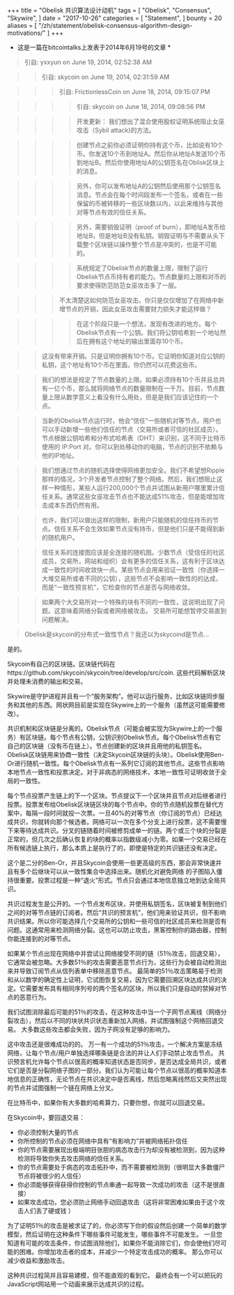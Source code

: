 +++
title = "Obelisk 共识算法设计动机"
tags = [
    "Obelisk",
    "Consensus",
    "Skywire",
]
date = "2017-10-26"
categories = [
    "Statement",
]
bounty = 20
aliases = [
	"/zh/statement/obelisk-consensus-algorithm-design-motivations/"
]
+++

* 这是一篇在bitcointalks上发表于2014年6月19号的文章 *

>引自: yxxyun on June 19, 2014, 02:52:38 AM

>>引自: skycoin on June 19, 2014, 02:31:59 AM

>>>引自: FrictionlessCoin on June 18, 2014, 09:15:07 PM

>>>>引自: skycoin on June 18, 2014, 09:08:56 PM

>>>> 开发更新：
>>>> 我们想出了混合使用股权证明系统阻止女巫攻击（Sybil attack)的方法。

>>>>创建节点之前你必须证明你持有这个币，比如说有10个币。你发送10个币到地址A。然后你从地址A发送10个币到地址B。然后你使用地址A的公钥签名在Oblisk区块上的消息。

>>>> 另外，你可以发布地址A的公钥然后使用那个公钥签名消息。节点会在每个时间段发布一个签名，或者在一些保留的币被转移的一些区块数以内，以此来维持与其他对等节点有效的信任关系。

>>>> 另外，需要销毁证明（proof of burn），即地址A发币给地址B，但是地址B没有私钥。销毁证明与不需要从头下载整个区块链以操作整个节点是冲突的，也是不可能的。

>>>> 系统规定了Obelisk节点的数量上限，限制了运行Obelisk节点币持有者的能力。节点数量的上限和对币的要求使得防范防范女巫攻击多了一层。

>>> 不太清楚这如何防范女巫攻击。你只是仅仅增加了在网络中新增节点的开销，因此女巫攻击需要财力损失才能这样做？

>>>> 在这个阶段只是一个想法，发现有改进的地方。每个Obelisk节点有一个公钥。我们将公钥哈希到一个地址然后在拥有这个地址的输出里面存10个币。

>> 这没有带来开销。只是证明你拥有10个币。它证明你知道对应公钥的私钥，这个地址有10个币在里面。你仍然可以花费这些币。

>> 我们的想法是规定了节点数量的上限。如果必须持有10个币并且总共有一亿个币，那么就将网络节点的数量限制在一千万。目前，节点数量上限从数学意义上看没有什么用处，但是是我们应该记住的一个点。

>> 当新的Obelisk节点运行时，他会“信任”一些随机对等节点。用户也可以手动新增一些他们信任的节点（交易所或者可信的社区成员）。节点根据公钥哈希和分布式哈希表（DHT）来识别，这不同于比特币使用的 IP:Port 对。你可以到处移动你的电脑，节点的识别不依赖与他的IP地址。

>> 我们想通过节点的随机选择使得网络更加安全。我们不希望想Ripple那样的情况，3个开发者节点控制了整个网络。然后，我们想阻止这样一种情形，某些人运行200,000个节点并试图从新用户哪里累计信任关系。通常这些女巫攻击节点也不能达成51%攻击，但是能增加攻击成本东西仍然有用。

>> 也许，我们可以做出这样的限制，新用户只能随机的信任持币的节点。信任关系不会生效如果节点没有持币，但是他们只是不能得到新的随机用户。

>> 信任关系的连接图应该是全连接的随机图。少数节点（受信任的社区成员，交易所，网站和组织）会有更多的信任关系，这有利于区块达成一致性的时间收敛快一点。某些节点会用来验证一致性（你选择一大堆交易所或者不同的公钥），这些节点不会影响一致性的的达成，而是“一致性预言机”，它检查你的节点是否与网络收敛。

>> 如果两个大交易所对一个特殊的块有不同的一致性，这说明出现了问题。这意味着网络分裂或者网络被攻击。 交易所可能想暂停交易直到问题解决。

> Obelisk是skycoin的分布式一致性节点？我还以为skycoind是节点...

是的。

Skycoin有自己的区块链。区块链代码在https://github.com/skycoin/skycoin/tree/develop/src/coin. 这些代码解析区块并处理未消费的输出和交易。

Skywire是守护进程并且有一个“服务架构”。他可以运行服务，比如区块链同步服务和其他的东西。网状网目前是实现在Skywire上的一个服务（虽然这可能需要修改）。

共识机制和区块链是分离的。Obelisk节点（可能会被实现为Skywire上的一个服务）有区块链。每个节点有公钥，公钥识别Obelisk节点。每个Obelisk节点有它自己的区块链（没有币在链上）。节点创建新的区块并且用他的私钥签名。Obelisk区块链用来协商一致性（决定Skycoin区块链的头块）。Obelisk使用Ben-Or进行随机一致性。每个Obelisk节点有一系列它订阅的其他节点。这些节点影响本地节点一致性和投票决定。对于非病态的网络技术，本地一致性可证明收敛于全局的一致性。

每个节点投票产生链上的下一个区块。节点提议下一个区块并且节点对后继者进行投票。投票发布给Obelisk区块链区块的每个节点中。你的节点随机投票在替代方案中，每隔一段时间就投一次票。一旦40%的对等节点（你订阅的节点）已经达成共识，你就转向那个候选者。网络可以一次在多个分支上进行投票，这不需要慢下来等待达成共识。分叉的链随着时间被修剪成单一的链。两个或三个块的分裂是正常的，但几次之后确认恢复的块的概率以指数级减小为零。如果一个交易已经在所有候选链上执行，那么本质上是执行了的，即使是特定的共识链还没有决定。

这个是二分的Ben-Or，并且Skycoin会使用一些更高级的东西，那会非常快速并且有多个后继块可以从一致性集合中选择出来。随机化对避免网络 的子图陷入僵持很重要。投票过程是一种“退火”形式。节点只会通过本地信息独立地到达全局共识。

共识过程发生是公开的。一个节点发布区块，并使用私钥签名，区块被复制到他们之间的对等节点链的订阅者。然后“共识的预言机”，他们用来验证共识，但不影响共识结果。所以你可能选择几个交易所的公钥和一些可信的社区成员来检测是否有问题。这通常用来检测网络分裂。这也可以防止攻击，黑客控制你的路由器，控制你能连接到的对等节点。

如果某个节点出现在网络中并尝试让网络接受不同的链（51％攻击，回退交易），它通常会被忽略。大多数51％的攻击需要恶意节点行为，这些行为会被自动检测出来并导致订阅节点从信列表单中移除恶意节点。 最简单的51％攻击策略易于检测和从以数学的确定性上证明，它试图恢复交易，因为它需要回溯区块达成共识的决定。它需要发布具有相同序列号的两个签名的区块，所以我们只是自动的禁掉对节点的恶意行为。

我们试图消除最后可能的51％的攻击，在这种攻击中当一个子网节点离线（网络分裂攻击），然后以不同的块状共识状态重新加入网络，并试图强制这个网络回退交易。 大多数这些攻击都会失败，因为子网没有足够的影响力。

这中攻击还是很难成功的的。 万一有一个成功的51％攻击，一个解决方案是冻结网络，让每个节点/用户单独选择哪条链是合法的并让人们手动禁止攻击节点。 共识预言机允许每个节点以很高的概率知道状态是否同步，是否达成全局共识，或者它们是否是分裂网络子图的一部分。我们认为可能让每个节点以很高的概率知道本地信息的正确性，无论节点在共识决定中是否离线，然后忽略离线然后又突然出现的节点并试图强制一个链在网络上分叉。

在比特币中，如果你有大多数的哈希算力，只要你想，你就可以回退交易。

在Skycoin中，要回退交易：

- 你必须控制大量的节点
- 你所控制的节点必须在网络中具有“有影响力”并被网络拓扑信任
- 你的节点需要展现出极端明目张胆的病态攻击行为却没有被检测到，因为这种检测将导致你失去攻击网络的信任关系。
- 你的节点需要处于病态的攻击拓扑中，而不需要被检测到（很明显大多数僵尸节点将被很少的人信任）
- 你必须能够获得获得你控制的节点串通一起导致一次成功的攻击（这不是很直接）
- 如果攻击成功，您必须防止网络手动回退攻击（这将非常困难如果由于这个攻击人们丢了硬或钱 ）

为了证明51％的攻击是被求证了的，你必须写下你的假设然后创建一个简单的数学模型，然后证明在这种条件下哪些事件可能发生，哪些事件不可能发生。 一旦您知道有可能的攻击条件，你试图消除他们，如果你不能消除它们，你会使他们尽可能的困难。你增加攻击者的成本，并减少一个特定攻击成功的概率。 那么你可以减少收益和激励攻击。

这种共识过程简并且容易建模，但不能直观的看到它。 最终会有一个可以把玩的JavaScript网站用一个动画来展示达成共识的过程。
